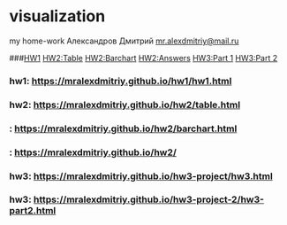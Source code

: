 # visualization
my home-work
Александров Дмитрий
mr.alexdmitriy@mail.ru

###[HW1](/hw1/hw1.html)
[HW2:Table](/hw2/table.html)
[HW2:Barchart](/hw2/barchart.html)
[HW2:Answers](/hw2/README.md)
[HW3:Part 1](/hw3-project/hw3.html)
[HW3:Part 2](/hw3-project-2/hw3-part2.html)



### hw1: https://mralexdmitriy.github.io/hw1/hw1.html
### hw2: https://mralexdmitriy.github.io/hw2/table.html
###    : https://mralexdmitriy.github.io/hw2/barchart.html
###    : https://mralexdmitriy.github.io/hw2/
### hw3: https://mralexdmitriy.github.io/hw3-project/hw3.html
### hw3: https://mralexdmitriy.github.io/hw3-project-2/hw3-part2.html
